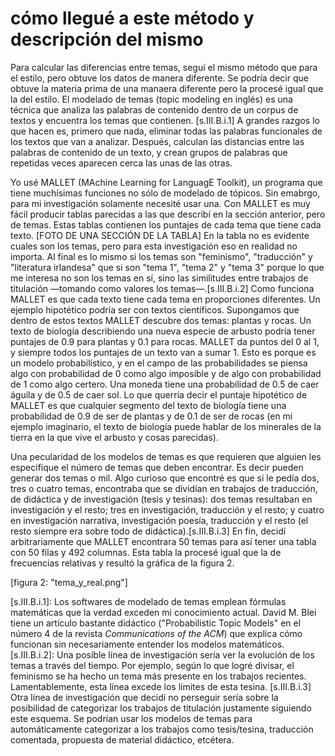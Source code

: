 # cómo llegué a este método y descripción del mismo
Para calcular las diferencias entre temas, seguí el mismo método que para el estilo, pero obtuve los datos de manera diferente. Se podría decir que obtuve la materia prima de una manaera diferente pero la procesé igual que la del estilo. El modelado de temas (topic modeling en inglés) es una técnica que analiza las palabras de contenido dentro de un corpus de textos y encuentra los temas que contienen. [s.III.B.i.1] A grandes razgos lo que hacen es, primero que nada, eliminar todas las palabras funcionales de los textos que van a analizar. Después, calculan las distancias entre las palabras de contenido de un texto, y crean grupos de palabras que repetidas veces aparecen cerca las unas de las otras.

Yo usé MALLET (MAchine Learning for LanguagE Toolkit), un programa que tiene muchísimas funciones no sólo de modelado de tópicos. Sin emabrgo, para mi investigación solamente necesité usar una. Con MALLET es muy fácil producir tablas parecidas a las que describí en la sección anterior, pero de temas. Estas tablas contienen los puntajes de cada tema que tiene cada texto. [FOTO DE UNA SECCIÓN DE LA TABLA] En la tabla no es evidente cuales son los temas, pero para esta investigación eso en realidad no importa. Al final es lo mismo si los temas son "feminismo", "traducción" y "literatura irlandesa" que si son "tema 1", "tema 2" y "tema 3" porque lo que me interesa no son los temas en sí, sino las similitudes entre trabajos de titulación —tomando como valores los temas―.[s.III.B.i.2] Como funciona MALLET es que cada texto tiene cada tema en proporciones diferentes. Un ejemplo hipotético podría ser con textos científicos. Supongamos que dentro de estos textos MALLET descubre dos temas: plantas y rocas. Un texto de biología describiendo una nueva especie de arbusto podría tener puntajes de 0.9 para plantas y 0.1 para rocas. MALLET da puntos del 0 al 1, y siempre todos los puntajes de un texto van a sumar 1. Esto es porque es un modelo probabilístico, y en el campo de las probabilidades se piensa algo con probabilidad de 0 como algo imposible y de algo con probabilidad de 1 como algo certero. Una moneda tiene una probabilidad de 0.5 de caer águila y de 0.5 de caer sol. Lo que querría decir el puntaje hipotético de MALLET es que cualquier segmento del texto de biología tiene una probabilidad de 0.9 de ser de plantas y de 0.1 de ser de rocas (en mi ejemplo imaginario, el texto de biología puede hablar de los minerales de la tierra en la que vive el arbusto y cosas parecidas).

Una pecularidad de los modelos de temas es que requieren que alguien les especifique el número de temas que deben encontrar. Es decir pueden generar dos temas o mil. Algo curioso que encontré es que si le pedía dos, tres o cuatro temas, encontraba que se dividían en trabajos de traducción, de didáctica y de investigación (tesis y tesinas): dos temas resultaban en investigación y el resto; tres en investigación, traducción y el resto; y cuatro en investigación narrativa, investigación poesía, traducción y el resto (el resto siempre era sobre todo de didáctica).[s.III.B.i.3] En fin, decidí arbitrariamente que MALLET encontrara 50 temas para así tener una tabla con 50 filas y 492 columnas. Esta tabla la procesé igual que la de frecuencias relativas y resultó la gráfica de la figura 2. 

[figura 2: "tema_y_real.png"]

[s.III.B.i.1]: Los softwares de modelado de temas emplean fórmulas matemáticas que la verdad exceden mi conocimiento actual. David M. Blei tiene un artículo bastante didáctico ("Probabilistic Topic Models" en el número 4 de la revista _Communications of the ACM_) que explica cómo funcionan sin necesariamente entender los modelos matemáticos. 
[s.III.B.i.2]: Una posible línea de investigación sería ver la evolución de los temas a través del tiempo. Por ejemplo, según lo que logré divisar, el feminismo se ha hecho un tema más presente en los trabajos recientes. Lamentablemente, esta línea excede los límites de esta tesina.
[s.III.B.i.3] Otra línea de investigación que decidí no perseguir sería sobre la posibilidad de categorizar los trabajos de titulación justamente siguiendo este esquema. Se podrían usar los modelos de temas para automáticamente categorizar a los trabajos como tesis/tesina, traducción comentada, propuesta de material didáctico, etcétera.